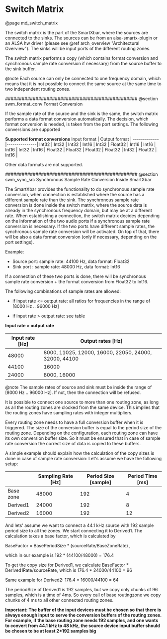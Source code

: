 Switch Matrix
=============
@page md_switch_matrix

The switch matrix is the part of the SmartXbar, where the sources are connected to the sinks. The sources can be from an alsa-smartx-plugin or an ALSA hw driver (please see @ref arch_overview "Architectural Overview"). The sinks will be input ports of the different routing zones.

The switch matrix performs a copy (which contains format conversion and synchronous sample rate conversion if necessary) from the source buffer to the sink buffer.

@note Each source can only be connected to one frequency domain, which means that it is not possible to connect the same source at the same time to two independent routing zones.

################################################
@section swm_format_conv Format Conversion

If the sample rate of the source and the sink is the same, the switch matrix performs a data format conversion automatically. The decision, which format conversion is needed, is taken from the port settings.
The following conversions are supported

**Supported format conversions**
Input format | Output format |
-------------|---------------|
Int32 | Int32 |
Int32 | Int16 |
Int32 | Float32 |
Int16 | Int16 |
Int16 | Int32 |
Int16 | Float32 |
Float32 | Float32 |
Float32 | Int32 |
Float32 | Int16 |

Other data formats are not supported.

################################################
@section swm_sync_src Synchronous Sample Rate Conversion Inside SmartXbar

The SmartXbar provides the functionality to do synchronous sample rate conversion, when connection is established where the source has a different sample rate than the sink.
The synchronous sample rate conversion is done inside the switch matrix, where the source data is already in the synchronous frequency domain, but may be at a different rate. When establishing a connection, the switch matrix decides depending on the information of the two audio ports if a synchronous sample rate conversion is necessary. If the two ports have different sample rates, the synchronous sample rate conversion will be activated. On top of that, there will be also a data format conversion (only if necessary, depending on the port settings).

Example:

- Source port: sample rate: 44100 Hz, data format: Float32
- Sink port  : sample rate: 48000 Hz, data format: Int16

If a connection of these two ports is done, there will be synchronous sample rate conversion + the format conversion from Float32 to Int16.

The following combinations of sample rates are allowed:

- if input rate <= output rate: all ratios for frequencies in the range of [8000 Hz .. 96000 Hz]

- if input rate > output rate: see table

**Input rate > output rate**

Input rate [Hz] | Output rates [Hz] |
----------------|-------------------|
48000 | 8000, 11025, 12000, 16000, 22050, 24000, 32000, 44100 |
44100 | 16000 |
24000 | 8000, 16000 |


@note The sample rates of source and sink must be inside the range of [8000 Hz .. 96000 Hz]. If not, then the connection will be refused.

It is possible to connect one source to more than one routing zone, as long as all the routing zones are clocked from the same device. This implies that the routing zones have sampling rates with integer multipliers.

Every routing zone needs to have a full conversion buffer when it is triggered. The size of the conversion buffer is equal to the period size of the routing zone. Depending on the configuration, each routing zone can have its own conversion buffer size. So it must be ensured that in case of sample rate conversion the correct size of data is copied to these buffers.

A simple example should explain how the calculation of the copy sizes is done in case of sample rate conversion:
Let's assume we have the following setup:

|   | Sampling Rate [Hz] | Period Size [sample] | Period Time [ms] |
|---|----------------|-------------------|----------------|
|Base zone | 48000 | 192 | 4 |
|Derived1 | 24000 | 192 | 8 |
|Derived2 | 16000 | 192 | 12 |

And lets' assume we want to connect a 44.1 kHz source with 192 sample period size to all the zones.
We start connecting it to Derived1. The calculation takes a base factor, which is calculated by

BaseFactor = BasePeriodSize * (sourceRate/BaseZoneRate) ,

which in our example is 192 * (44100/48000) = 176.4

To get the copy size for Derived1, we calculate  BaseFactor * Derived1Rate/sourceRate, which is 176.4 * 24000/44100 = 96

Same example for Derived2: 176.4 * 16000/44100 = 64

The periodSize of Derived1 is 192 samples, but we copy only chunks of 96 samples, which is a time of 4ms. So every call of base routingzone we copy chunks of 4 ms to all other connected routing zones.

**Important: The buffer of the input devices must be chosen so that there is always enough input to serve the conversion buffers of the routing zones. For example, if the base routing zone needs 192 samples, and one wants to convert from 44.1 kHz to 48 kHz, the source device input buffer should be chosen to be at least 2*192 samples big**



